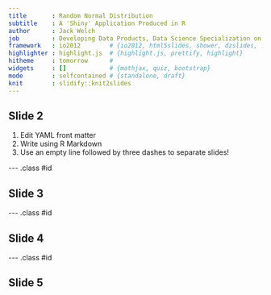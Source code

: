 ```yaml
---
title       : Random Normal Distribution
subtitle    : A 'Shiny' Application Produced in R 
author      : Jack Welch
job         : Developing Data Products, Data Science Specialization on Coursera
framework   : io2012        # {io2012, html5slides, shower, dzslides, ...}
highlighter : highlight.js  # {highlight.js, prettify, highlight}
hitheme     : tomorrow      # 
widgets     : []            # {mathjax, quiz, bootstrap}
mode        : selfcontained # {standalone, draft}
knit        : slidify::knit2slides
---
```


## Slide 2

1. Edit YAML front matter
2. Write using R Markdown
3. Use an empty line followed by three dashes to separate slides!

--- .class #id 

## Slide 3


--- .class #id 

## Slide 4


--- .class #id 

## Slide 5




